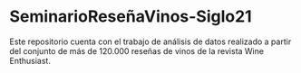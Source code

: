 # SeminarioReseñaVinos-Siglo21
Este repositorio cuenta con el trabajo de análisis de datos realizado a partir del conjunto de más de 120.000 reseñas de vinos de la revista Wine Enthusiast.
